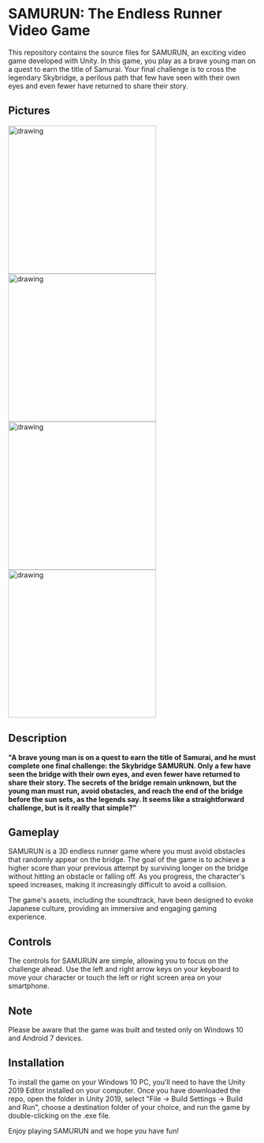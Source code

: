 # SAMURUN: The Endless Runner Video Game

This repository contains the source files for SAMURUN, an exciting video game developed with Unity. In this game, you play as a brave young man on a quest to earn the title of Samurai. Your final challenge is to cross the legendary Skybridge, a perilous path that few have seen with their own eyes and even fewer have returned to share their story.

## Pictures
<img src="https://github.com/paanastasiadis/ece-department-project-game-design/blob/master/extras/pictures/Screenshot_1.png" alt="drawing" width="300"/>  <img src="https://github.com/paanastasiadis/ece-department-project-game-design/blob/master/extras/pictures/Screenshot_4.png" alt="drawing" width="300"/> <img src="https://github.com/paanastasiadis/ece-department-project-game-design/blob/master/extras/pictures/Untitled.png" alt="drawing" width="300"/> <img src="https://github.com/paanastasiadis/ece-department-project-game-design/blob/master/extras/pictures/Screenshot_2.png" alt="drawing" width="300"/>

## Description

__"A brave young man is on a quest to earn the title of Samurai, and he must complete one final challenge: the Skybridge SAMURUN. Only a few have seen the bridge with their own eyes, and even fewer have returned to share their story. The secrets of the bridge remain unknown, but the young man must run, avoid obstacles, and reach the end of the bridge before the sun sets, as the legends say. It seems like a straightforward challenge, but is it really that simple?"__

## Gameplay

SAMURUN is a 3D endless runner game where you must avoid obstacles that randomly appear on the bridge. The goal of the game is to achieve a higher score than your previous attempt by surviving longer on the bridge without hitting an obstacle or falling off. As you progress, the character's speed increases, making it increasingly difficult to avoid a collision.

The game's assets, including the soundtrack, have been designed to evoke Japanese culture, providing an immersive and engaging gaming experience.


## Controls
The controls for SAMURUN are simple, allowing you to focus on the challenge ahead. Use the left and right arrow keys on your keyboard to move your character or touch the left or right screen area on your smartphone.

## Note
Please be aware that the game was built and tested only on Windows 10 and Android 7 devices.

## Installation
To install the game on your Windows 10 PC, you'll need to have the Unity 2019 Editor installed on your computer. Once you have downloaded the repo, open the folder in Unity 2019, select "File -> Build Settings -> Build and Run", choose a destination folder of your choice, and run the game by double-clicking on the .exe file.

Enjoy playing SAMURUN and we hope you have fun!
